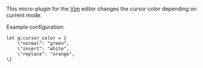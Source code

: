 This micro-plugin for the [Vim](https://www.vim.org/) editor changes the cursor
color depending on current mode.

Example configuration:

	let g:cursor_color = {
		\"normal": "green",
		\"insert": "white",
		\"replace": "orange",
	\}
